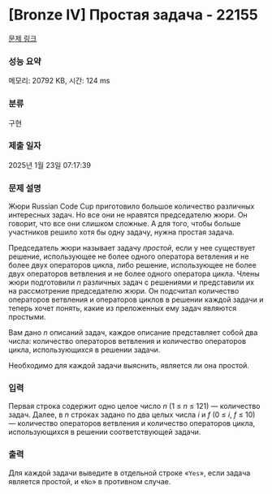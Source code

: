 # [Bronze IV] Простая задача - 22155 

[문제 링크](https://www.acmicpc.net/problem/22155) 

### 성능 요약

메모리: 20792 KB, 시간: 124 ms

### 분류

구현

### 제출 일자

2025년 1월 23일 07:17:39

### 문제 설명

<p>Жюри Russian Code Cup приготовило большое количество различных интересных задач. Но все они не нравятся председателю жюри. Он говорит, что все они слишком сложные. А для того, чтобы больше участников решило хотя бы одну задачу, нужна простая задача.</p>

<p>Председатель жюри называет задачу <i>простой</i>, если у нее существует решение, использующее не более одного оператора ветвления и не более двух операторов цикла, либо решение, использующее не более двух операторов ветвления и не более одного оператора цикла. Члены жюри подготовили <i>n</i> различных задач с решениями и представили их на рассмотрение председателю жюри. Он подсчитал количество операторов ветвления и операторов циклов в решении каждой задачи и теперь хочет понять, какие из преложенных ему задач являются простыми.</p>

<p>Вам дано <i>n</i> описаний задач, каждое описание представляет собой два числа: количество операторов ветвления и количество операторов цикла, использующихся в решении задачи.</p>

<p>Необходимо для каждой задачи выяснить, является ли она простой.</p>

### 입력 

 <p>Первая строка содержит одно целое число <i>n</i> (1 ≤ <i>n</i> ≤ 121) — количество задач. Далее, в <i>n</i> строках задано по два целых числа <i>i</i> и <i>f</i> (0 ≤ <i>i</i>, <i>f</i> ≤ 10) — количество операторов ветвления и количество операторов цикла, использующихся в решении соответствующей задачи.</p>

### 출력 

 <p>Для каждой задачи выведите в отдельной строке «<code>Yes</code>», если задача является простой, и «<code>No</code>» в противном случае.</p>

